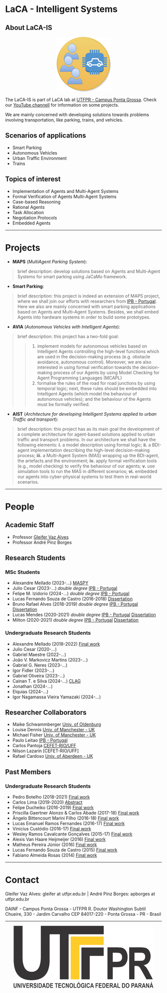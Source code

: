# LaCA - Intelligent Systems 

## About LaCA-IS 

<p align="center"> 
<img src="/logos/logo-LaCA-IS.png">
</p>

The LaCA-IS is part of LaCA lab at [UTFPR - Campus Ponta Grossa](http://portal.utfpr.edu.br/campus/pontagrossa). Check our [YouTube channell](https://www.youtube.com/channel/UCMZqpEE9agzF-QnjKdmmE9w/) for information on some projects.

We are mainly concerned with developing solutions towards problems involving transportation, like parking, trains, and vehicles.
 

## Scenarios of applications

* Smart Parking
* Autonomous Vehicles
* Urban Traffic Environment
* Trains


## Topics of interest

* Implementation of Agents and Multi-Agent Systems
* Formal Verification of Agents Multi-Agent Systems
* Case-based Reasoning
* Rational Agents
* Task Allocation
* Negotiation Protocols
* Embedded Agents

---------------------------------------------------------

# Projects

* **MAPS** (_MultiAgent Parking System_):
> brief description: develop solutions based on Agents and Multi-Agent Systems for smart parking using JaCaMo framework.


* **Smart Parking**:
> brief description: this project is indeed an extension of MAPS project, where we shall join our efforts with researchers from [IPB - Portugal](http://ipb.pt). Here we also are mainly concerned with smart parking applications based on Agents and Multi-Agent Systems. Besides, we shall embed Agents into hardware systems in order to build some prototypes.

* **AVIA** (_Autonomous Vehicles with Intelligent Agents_):
> brief description: this project has a two-fold goal: 
>> 1. implement models for autonomous vehicles based on Intelligent Agents controlling the high-level functions which are used in the decision-making process (e.g. obstacle avoidance, autonomous control). Moreover, we are also interested in using formal verification towards the decision-making process of our Agents by using Model Checking for Agent Programming Languages (MCAPL)
>> 1. formalise the rules of the road for road junctions by using temporal logic; next, these rules should be embedded into Intelligent Agents (which model the behaviour of autonomous vehicles); and the behaviour of the Agents must be formally verified.

* **AIST** (_Architecture for developing Intelligent Systems applied to urban Traffic and transport_):
> brief description: this project has as its main goal the development of a complete architecture for agent-based solutions applied to urban traffic and transport problems. In our architecture we shall have the following elements: **i.** a model description using formal logic; **ii.** a BDI-agent implementation describing the high-level decision-making process; **iii.** a Multi-Agent System (MAS) wrapping up the BDI-agent, the artefacts and the environment;  **iv.** apply formal verification tools (e.g., model checking) to verify the behaviour of our agents; **v.** use simulation tools to run the MAS in different scenarios; **vi.** embedded our agents into cyber-physical systems to test them in real-world scenarios.​

---------------------------------------------------------

# People

## Academic Staff

* Professor [Gleifer Vaz Alves](https://sites.google.com/view/gleifer)
* Professor André Pinz Borges

## Research Students

### MSc Students

* Alexandre Mellado (2023-...) [MASPY](https://github.com/laca-is/MASPY)
* Julio Cesar (2023-...) _double degree_ [IPB - Portugal](http://ipb.pt)
* Felipe M. Izidorio (2024-...) _double degree_ [IPB - Portugal](http://ipb.pt)
* Lucas Fernando Souza de Castro (2016-2018) [Dissertation](https://repositorio.utfpr.edu.br/jspui/handle/1/3829)
* Bruno Rafael Alves (2018-2019) _double degree_ [IPB - Portugal](http://ipb.pt) [Dissertation](https://repositorio.utfpr.edu.br/jspui/handle/1/26493)
* Lucas Mendes (2020-2021)  _double degree_ [IPB - Portugal](http://ipb.pt) [Dissertation](https://repositorio.utfpr.edu.br/jspui/handle/1/26466)
* Milton (2020-2021)  _double degree_ [IPB - Portugal](http://ipb.pt) [Dissertation](https://repositorio.utfpr.edu.br/jspui/handle/1/26489)

### Undergraduate Research Students

* Alexandre Mellado (2018-2022) [Final work](https://repositorio.utfpr.edu.br/jspui/handle/1/26730)
* Julio Cesar (2020-...)
* Gabriel Maestre (2022-...)
* João V. Markovicz Martins (2023-...)
* Gabriel G. Neres (2023-...)
* Igor Fidler (2023-...)
* Gabriel Oliveira (2023-...)
* Cainan T. e Silva (2024-...) [CLAG](https://github.com/laca-is/clag) 
* Jonathan (2024-...)
* Elquias (2024-...)
* Igor Nagamassa Vieira Yamazaki (2024-...)


## Researcher Collaborators

* Maike Schwammberger [Univ. of Oldenburg](https://uol.de/csd/persons/dr-maike-schwammberger)
* Louise Dennis [Univ. of Manchester - UK](https://personalpages.manchester.ac.uk/staff/louise.dennis/)
* Michael Fisher [Univ. of Manchester - UK](https://personalpages.manchester.ac.uk/staff/michael.fisher/)
* Paulo Leitao [IPB - Portugal](http://www.ipb.pt/~pleitao/)
* Carlos Pantoja [CEFET-RIO/UFF](https://turing.pro.br/kadupantoja/)
* Nilson Lazarin [CEFET-RIO/UFF]
* Rafael Cardoso [Univ. of Aberdeen - UK](https://rafaelcaue.github.io/)
  


## Past Members

### Undergraduate Research Students

* Pedro Botelho (2018-2021) [Final work](https://repositorio.utfpr.edu.br/jspui/handle/1/26729)
* Carlos Lima (2019-2020) [Abstract](https://eventos.utfpr.edu.br//sicite/sicite2020/paper/view/7317)
* Felipe Ducheiko (2016-2019) [Final work](https://repositorio.utfpr.edu.br/jspui/handle/1/15996)
* Priscilla Gaertner Alonzo & Carlos Abade (2017-18) [Final work](https://repositorio.utfpr.edu.br/jspui/handle/1/15965)
* Ângelo Bittencourt Marini Filho (2016-18) [Final work](https://repositorio.utfpr.edu.br/jspui/handle/1/15964)
* Lucas Emanuel Ramos Fernandes (2016-17) [Final work](https://repositorio.utfpr.edu.br/jspui/handle/1/15905)
* Vinicius Custódio (2016-17) [Final work](https://repositorio.utfpr.edu.br/jspui/handle/1/15925)
* Wesley Ramos Cavalcante Gonçalves (2015-17) [Final work](https://repositorio.utfpr.edu.br/jspui/handle/1/15922)
* Alexis Van Haare Heijmeijer (2016) [Final work](https://repositorio.utfpr.edu.br/jspui/handle/1/15904)
* Matheus Pereira Júnior (2016) [Final work](https://repositorio.utfpr.edu.br/jspui/handle/1/15930)
* Lucas Fernando Souza de Castro (2015) [Final work](https://repositorio.utfpr.edu.br/jspui/handle/1/15912)
* Fabiano Almeida Rosas (2014) [Final work](https://repositorio.utfpr.edu.br/jspui/handle/1/15907)

---------------------------------------------------------

# Contact

Gleifer Vaz Alves: gleifer at utfpr.edu.br |
André Pinz Borges: apborges at utfpr.edu.br

DAINF - Campus Ponta Grossa - UTFPR
R. Doutor Washington Subtil Chueire, 330 - Jardim Carvalho
CEP 84017-220 - Ponta Grossa - PR - Brasil

----------------------------------------------------------

<p align="center"> 
<img src="/logos/logo_utfpr.png" width="450px" height="200px"/>
</p>

